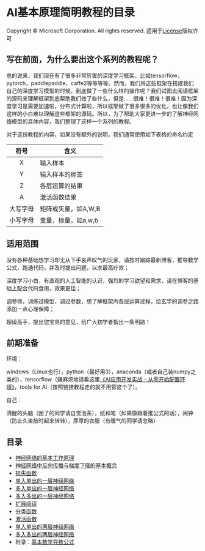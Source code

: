 # AI基本原理简明教程的目录
Copyright © Microsoft Corporation. All rights reserved.
  适用于[License](https://github.com/Microsoft/ai-edu/blob/master/LICENSE.md)版权许可
  
## 写在前面，为什么要出这个系列的教程呢？

  总的说来，我们现在有了很多非常厉害的深度学习框架，比如tensorflow，pytorch，paddlepaddle，caffe2等等等等。然而，我们用这些框架在搭建我们自己的深度学习模型的时候，到底做了一些什么样的操作呢？我们试图去阅读框架的源码来理解框架到底帮助我们做了些什么，但是……很难！很难！很难！因为深度学习是需要加速啦，分布式计算啦，所以框架做了很多很多的优化，也让像我们这样的小白难以理解这些框架的源码。所以，为了帮助大家更进一步的了解神经网络模型的具体内容，我们整理了这样一个系列的教程。

对于这份教程的内容，如果没有额外的说明，我们通常使用如下表格的命名约定

| 符号 | 含义|
|:------------:|-------------|
| X | 输入样本 |
| Y | 输入样本的标签 |
| Z | 各层运算的结果|
| A | 激活函数结果|
| 大写字母 | 矩阵或矢量，如A,W,B|
| 小写字母 | 变量，标量，如a,w,b|

## 适用范围
  
  没有各种基础想学习却无从下手哀声叹气的玩家，请按时跟踪最新博客，推导数学公式，跑通代码，并及时提出问题，以求最高疗效；

  深度学习小白，有直观的人工智能的认识，强烈的学习欲望和需求，请在博客的基础上配合代码食用，效果更佳；

  调参师，训练过模型，调过参数，想了解框架内各层运算过程，给玄学的调参之路添加一点心理保障；

  超级高手，提出您宝贵的意见，给广大初学者指出一条明路！

## 前期准备

  环境：
  
  windows（Linux也行），python（最好用3），anaconda（或者自己装numpy之类的），tensorflow（嫌麻烦地请看这里[《AI应用开发实战 - 从零开始配置环境》](https://www.cnblogs.com/ms-uap/p/9123033.html)，tools for AI（按照链接教程走的就不用管这个了）。
  
  自己：

  清醒的头脑（困了的同学请自觉泡茶），纸和笔（如果像跟着推公式的话），闹钟（防止久坐按时起来转转），厚厚的衣服（有暖气的同学请忽略）

## 目录
+ [神经网络的基本工作原理](https://github.com/Microsoft/ai-edu/tree/master/B-教学案例与实践/B6-人工智能基本原理简明教程/1-神经网络的基本工作原理.md)
+ [神经网络中反向传播与梯度下降的基本概念](https://github.com/Microsoft/ai-edu/tree/master/B-教学案例与实践/B6-人工智能基本原理简明教程/2-反向传播与梯度下降.md)
+ [损失函数](https://github.com/Microsoft/ai-edu/tree/master/B-教学案例与实践/B6-人工智能基本原理简明教程/3-损失函数.md)
+ [单入单出的一层神经网络](https://github.com/Microsoft/ai-edu/tree/master/B-教学案例与实践/B6-人工智能基本原理简明教程/4-单入单出的一层神经网络.md)
+ [多入单出的一层神经网络](https://github.com/Microsoft/ai-edu/tree/master/B-教学案例与实践/B6-人工智能基本原理简明教程/5-多入单出的一层神经网络.md)
+ [多入多出的一层神经网络](https://github.com/Microsoft/ai-edu/tree/master/B-教学案例与实践/B6-人工智能基本原理简明教程/6-多入多出的一层神经网络.md)
+ [扩展阅读](https://github.com/Microsoft/ai-edu/tree/master/B-教学案例与实践/B6-人工智能基本原理简明教程/6-扩展阅读.md)
+ [分类函数](https://github.com/Microsoft/ai-edu/tree/master/B-教学案例与实践/B6-人工智能基本原理简明教程/7.1-分类函数.md)
+ [激活函数](https://github.com/Microsoft/ai-edu/tree/master/B-教学案例与实践/B6-人工智能基本原理简明教程/7.2-激活函数.md)
+ [单入单出的两层神经网络](https://github.com/Microsoft/ai-edu/tree/master/B-教学案例与实践/B6-人工智能基本原理简明教程/8-单入单出的两层神经网络.md)
+ [多入多出的两层神经网络](https://github.com/Microsoft/ai-edu/blob/master/B-%E6%95%99%E5%AD%A6%E6%A1%88%E4%BE%8B%E4%B8%8E%E5%AE%9E%E8%B7%B5/B6-%E4%BA%BA%E5%B7%A5%E6%99%BA%E8%83%BD%E5%9F%BA%E6%9C%AC%E5%8E%9F%E7%90%86%E7%AE%80%E6%98%8E%E6%95%99%E7%A8%8B/9-%E5%A4%9A%E5%85%A5%E5%A4%9A%E5%87%BA%E7%9A%84%E4%B8%A4%E5%B1%82%E7%A5%9E%E7%BB%8F%E7%BD%91%E7%BB%9C.md)
+ 附录：[基本数学导数公式](https://github.com/Microsoft/ai-edu/tree/master/B-教学案例与实践/B6-人工智能基本原理简明教程/0-基本数学导数公式.md)